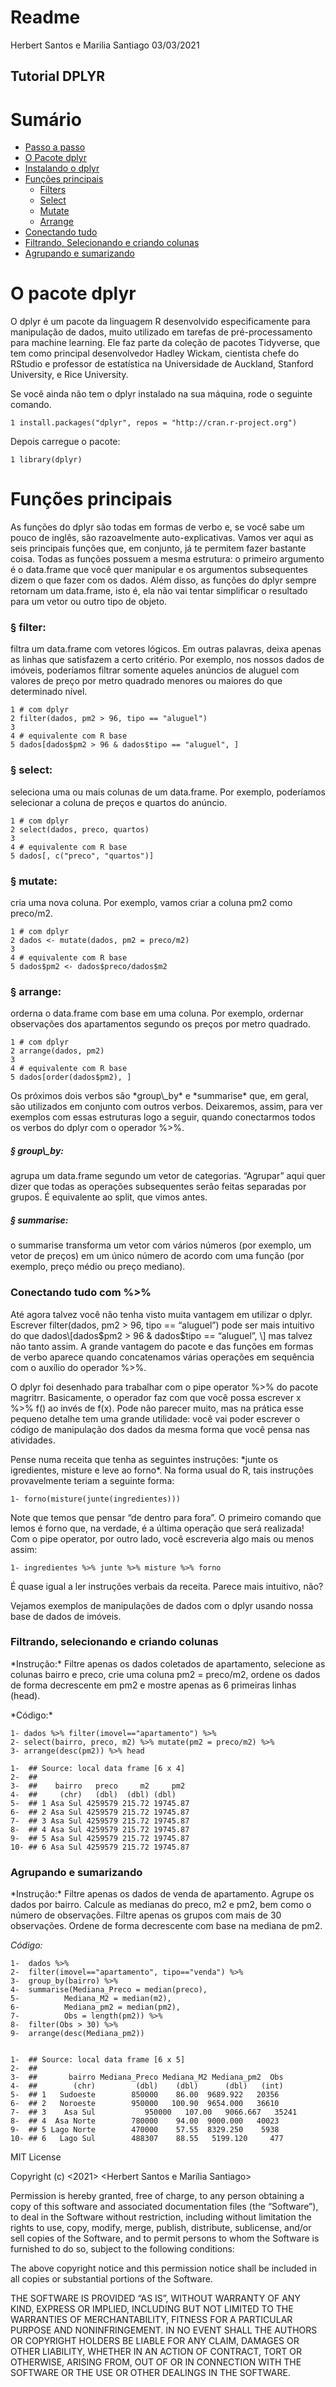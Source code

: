 Readme
================
Herbert Santos e Marilia Santiago
03/03/2021

## Tutorial DPLYR

# Sumário

<!--ts-->

-   [Passo a passo]()
-   [O Pacote dplyr](#pacote)
-   [Instalando o dplyr](#instalando)
-   [Funções principais](#funcoes)
    -   [Filters](#filter)
    -   [Select](#select)
    -   [Mutate](#mutate)
    -   [Arrange](#arrange)
-   [Conectando tudo](#conectando)
-   [Filtrando, Selecionando e criando colunas](#filtro)
-   [Agrupando e sumarizando](#agrupando) <!--te-->

<h1 id="pacote">
O pacote dplyr
</h1>
<p>

O dplyr é um pacote da linguagem R desenvolvido especificamente para
manipulação de dados, muito utilizado em tarefas de pré-processamento
para machine learning. Ele faz parte da coleção de pacotes Tidyverse,
que tem como principal desenvolvedor Hadley Wickam, cientista chefe do
RStudio e professor de estatística na Universidade de Auckland, Stanford
University, e Rice University.

Se você ainda não tem o dplyr instalado na sua máquina, rode o seguinte
comando.
</p>

    1 install.packages("dplyr", repos = "http://cran.r-project.org")

<p>
Depois carregue o pacote:
</p>

    1 library(dplyr)

<h1 id="funcoes">
Funções principais
</h1>
<p>
As funções do dplyr são todas em formas de verbo e, se você sabe um
pouco de inglês, são razoavelmente auto-explicativas. Vamos ver aqui as
seis principais funções que, em conjunto, já te permitem fazer bastante
coisa. Todas as funções possuem a mesma estrutura: o primeiro argumento
é o data.frame que você quer manipular e os argumentos subsequentes
dizem o que fazer com os dados. Além disso, as funções do dplyr sempre
retornam um data.frame, isto é, ela não vai tentar simplificar o
resultado para um vetor ou outro tipo de objeto.
</p>
<h3 id="filter">
§ filter:
</h3>
<p>

filtra um data.frame com vetores lógicos. Em outras palavras, deixa
apenas as linhas que satisfazem a certo critério. Por exemplo, nos
nossos dados de imóveis, poderíamos filtrar somente aqueles anúncios de
aluguel com valores de preço por metro quadrado menores ou maiores do
que determinado nível.

    1 # com dplyr
    2 filter(dados, pm2 > 96, tipo == "aluguel")
    3
    4 # equivalente com R base
    5 dados[dados$pm2 > 96 & dados$tipo == "aluguel", ]

<h3 id="select">
§ select:
</h3>
<p>
seleciona uma ou mais colunas de um data.frame. Por exemplo, poderíamos
selecionar a coluna de preços e quartos do anúncio.
</p>

    1 # com dplyr
    2 select(dados, preco, quartos)
    3 
    4 # equivalente com R base
    5 dados[, c("preco", "quartos")]

<h3 id="mutate">
§ mutate:
</h3>
<p>
cria uma nova coluna. Por exemplo, vamos criar a coluna pm2 como
preco/m2.
</p>

    1 # com dplyr
    2 dados <- mutate(dados, pm2 = preco/m2)
    3
    4 # equivalente com R base
    5 dados$pm2 <- dados$preco/dados$m2

<h3 id="arrange">
§ arrange:
</h3>
<p>
orderna o data.frame com base em uma coluna. Por exemplo, ordernar
observações dos apartamentos segundo os preços por metro quadrado.
</p>

    1 # com dplyr
    2 arrange(dados, pm2)
    3
    4 # equivalente com R base
    5 dados[order(dados$pm2), ]

<p>
Os próximos dois verbos são *group\_by* e *summarise* que, em geral, são
utilizados em conjunto com outros verbos. Deixaremos, assim, para ver
exemplos com essas estruturas logo a seguir, quando conectarmos todos os
verbos do dplyr com o operador %&gt;%.
</p>
<h5>
§ group\_by:
</h5>
<p>
agrupa um data.frame segundo um vetor de categorias. “Agrupar” aqui quer
dizer que todas as operações subsequentes serão feitas separadas por
grupos. É equivalente ao split, que vimos antes.
</p>
<h5>
§ summarise:
</h5>
<p>
o summarise transforma um vetor com vários números (por exemplo, um
vetor de preços) em um único número de acordo com uma função (por
exemplo, preço médio ou preço mediano).
</p>
<h3 id="conectando">
Conectando tudo com %&gt;%
</h3>
<p>
Até agora talvez você não tenha visto muita vantagem em utilizar o
dplyr. Escrever filter(dados, pm2 &gt; 96, tipo == “aluguel”) pode ser
mais intuitivo do que dados\[dados$pm2 &gt; 96 & dados$tipo ==
“aluguel”, \] mas talvez não tanto assim. A grande vantagem do pacote e
das funções em formas de verbo aparece quando concatenamos várias
operações em sequência com o auxílio do operador %&gt;%.
</p>
<p>
O dplyr foi desenhado para trabalhar com o pipe operator %&gt;% do
pacote magritrr. Basicamente, o operador faz com que você possa escrever
x %&gt;% f() ao invés de f(x). Pode não parecer muito, mas na prática
esse pequeno detalhe tem uma grande utilidade: você vai poder escrever o
código de manipulação dos dados da mesma forma que você pensa nas
atividades.
</p>
<p>
Pense numa receita que tenha as seguintes instruções: *junte os
igredientes, misture e leve ao forno*. Na forma usual do R, tais
instruções provavelmente teriam a seguinte forma:
</p>

    1- forno(misture(junte(ingredientes)))

<p>
Note que temos que pensar “de dentro para fora”. O primeiro comando que
lemos é forno que, na verdade, é a última operação que será realizada!
Com o pipe operator, por outro lado, você escreveria algo mais ou menos
assim:
</p>

    1- ingredientes %>% junte %>% misture %>% forno

<p>
É quase igual a ler instruções verbais da receita. Parece mais
intuitivo, não?
</p>
<p>
Vejamos exemplos de manipulações de dados com o dplyr usando nossa base
de dados de imóveis.
</p>
<h3 id="filtro">
Filtrando, selecionando e criando colunas
</h3>
<p>
*Instrução:* Filtre apenas os dados coletados de apartamento, selecione
as colunas bairro e preco, crie uma coluna pm2 = preco/m2, ordene os
dados de forma decrescente em pm2 e mostre apenas as 6 primeiras linhas
(head).
</p>
<p>
*Código:*
</p>

    1- dados %>% filter(imovel=="apartamento") %>% 
    2- select(bairro, preco, m2) %>% mutate(pm2 = preco/m2) %>%
    3- arrange(desc(pm2)) %>% head

    1-  ## Source: local data frame [6 x 4]
    2-  ##
    3-  ##    bairro   preco     m2     pm2
    4-  ##     (chr)   (dbl)  (dbl) (dbl)
    5-  ## 1 Asa Sul 4259579 215.72 19745.87
    6-  ## 2 Asa Sul 4259579 215.72 19745.87
    7-  ## 3 Asa Sul 4259579 215.72 19745.87
    8-  ## 4 Asa Sul 4259579 215.72 19745.87
    9-  ## 5 Asa Sul 4259579 215.72 19745.87
    10- ## 6 Asa Sul 4259579 215.72 19745.87

<h3 id="agrupando">
Agrupando e sumarizando
</h3>
<p>
*Instrução:* Filtre apenas os dados de venda de apartamento. Agrupe os
dados por bairro. Calcule as medianas do preco, m2 e pm2, bem como o
número de observações. Filtre apenas os grupos com mais de 30
observações. Ordene de forma decrescente com base na mediana de pm2.
</p>

*Código:*

    1-  dados %>%
    2-  filter(imovel=="apartamento", tipo=="venda") %>%
    3-  group_by(bairro) %>%
    4-  summarise(Mediana_Preco = median(preco),
    5-          Mediana_M2 = median(m2),
    6-          Mediana_pm2 = median(pm2),
    7-          Obs = length(pm2)) %>%
    8-  filter(Obs > 30) %>%
    9-  arrange(desc(Mediana_pm2))


    1-  ## Source: local data frame [6 x 5]
    2-  ##
    3-  ##       bairro Mediana_Preco Mediana_M2 Mediana_pm2  Obs
    4-  ##        (chr)         (dbl)    (dbl)      (dbl)   (int)
    5-  ## 1   Sudoeste        850000    86.00  9689.922   20356
    6-  ## 2   Noroeste        950000   100.90  9654.000   36610
    7-  ## 3    Asa Sul           950000   107.00   9066.667   35241
    8-  ## 4  Asa Norte        780000    94.00  9000.000   40023
    9-  ## 5 Lago Norte        470000    57.55  8329.250    5938
    10- ## 6   Lago Sul        488307    88.55   5199.120     477

MIT License

Copyright (c) &lt;2021&gt; <Herbert Santos e Marília Santiago>

Permission is hereby granted, free of charge, to any person obtaining a
copy of this software and associated documentation files (the
“Software”), to deal in the Software without restriction, including
without limitation the rights to use, copy, modify, merge, publish,
distribute, sublicense, and/or sell copies of the Software, and to
permit persons to whom the Software is furnished to do so, subject to
the following conditions:

The above copyright notice and this permission notice shall be included
in all copies or substantial portions of the Software.

THE SOFTWARE IS PROVIDED “AS IS”, WITHOUT WARRANTY OF ANY KIND, EXPRESS
OR IMPLIED, INCLUDING BUT NOT LIMITED TO THE WARRANTIES OF
MERCHANTABILITY, FITNESS FOR A PARTICULAR PURPOSE AND NONINFRINGEMENT.
IN NO EVENT SHALL THE AUTHORS OR COPYRIGHT HOLDERS BE LIABLE FOR ANY
CLAIM, DAMAGES OR OTHER LIABILITY, WHETHER IN AN ACTION OF CONTRACT,
TORT OR OTHERWISE, ARISING FROM, OUT OF OR IN CONNECTION WITH THE
SOFTWARE OR THE USE OR OTHER DEALINGS IN THE SOFTWARE.
